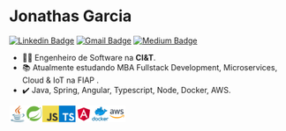 # Jonathas Garcia

[![Linkedin Badge](https://img.shields.io/badge/-LinkedIn-blue?style=for-the-badge&logo=Linkedin&logoColor=white&link=https://www.linkedin.com/in/jonathas-garcia/)](https://www.linkedin.com/in/jonathas-garcia/)
[![Gmail Badge](https://img.shields.io/badge/-Gmail-c14438?style=for-the-badge&logo=Gmail&logoColor=white&link=mailto:mailto:jonathas.cgarcia@gmail.com)](mailto:jonathas.cgarcia@gmail.com)
[![Medium Badge](https://img.shields.io/badge/-Medium-000?style=for-the-badge&logo=Medium&logoColor=white&link=https://medium.com/@jonathas.cgarcia)](https://medium.com/@jonathas.cgarcia)


- :man_technologist: Engenheiro de Software na **CI&T**.
- :books: Atualmente estudando MBA Fullstack Development, Microservices, Cloud & IoT na FIAP .
- :heavy_check_mark: Java, Spring, Angular, Typescript, Node, Docker, AWS.


<img align="left" alt="Java" width="30px" src="https://raw.githubusercontent.com/github/explore/80688e429a7d4ef2fca1e82350fe8e3517d3494d/topics/java/java.png" />
<img align="left" alt="Spring Boot" width="30px" src="https://raw.githubusercontent.com/github/explore/80688e429a7d4ef2fca1e82350fe8e3517d3494d/topics/spring-boot/spring-boot.png" />
<img align="left" alt="JavaScript" width="30px" src="https://raw.githubusercontent.com/github/explore/80688e429a7d4ef2fca1e82350fe8e3517d3494d/topics/javascript/javascript.png" />
<img align="left" alt="Typescript" width="30px" src="https://raw.githubusercontent.com/github/explore/80688e429a7d4ef2fca1e82350fe8e3517d3494d/topics/typescript/typescript.png" />
<img align="left" alt="Angular" width="30px" src="https://raw.githubusercontent.com/github/explore/80688e429a7d4ef2fca1e82350fe8e3517d3494d/topics/angular/angular.png" />
<img align="left" alt="Docker" width="30px" src="https://raw.githubusercontent.com/github/explore/80688e429a7d4ef2fca1e82350fe8e3517d3494d/topics/docker/docker.png" />
<img align="left" alt="AWS" width="30px" src="https://raw.githubusercontent.com/github/explore/fbceb94436312b6dacde68d122a5b9c7d11f9524/topics/aws/aws.png" />
